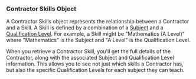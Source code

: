### Contractor Skills Object

A Contractor Skills object represents the relationship between a Contractor and a Skill. A Skill is defined by a combination of a [Subject](#subjects) and a [Qualification Level](#qual-level). For example, a Skill might be "Mathematics (A Level)" where "Mathematics" is the Subject and "A Level" is the Qualification Level.

When you retrieve a Contractor Skill, you'll get the full details of the Contractor, along with the associated Subject and Qualification Level information. This allows you to see not just which skills a Contractor has, but also the specific Qualification Levels for each subject they can teach. 

